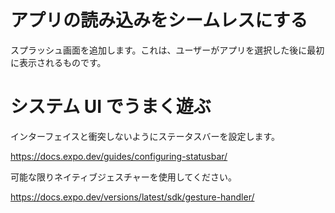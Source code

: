 # アプリの読み込みをシームレスにする

スプラッシュ画面を追加します。これは、ユーザーがアプリを選択した後に最初に表示されるものです。

# システム UI でうまく遊ぶ

インターフェイスと衝突しないようにステータスバーを設定します。

https://docs.expo.dev/guides/configuring-statusbar/

可能な限りネイティブジェスチャーを使用してください。

https://docs.expo.dev/versions/latest/sdk/gesture-handler/
